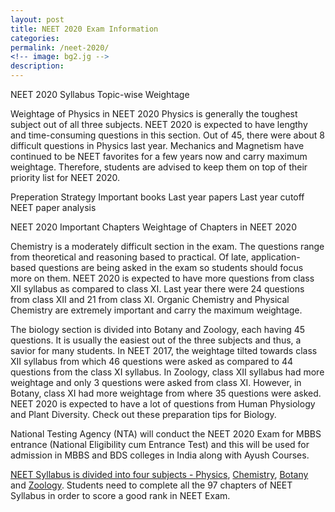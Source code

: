 ```yaml
---
layout: post
title: NEET 2020 Exam Information
categories: 
permalink: /neet-2020/
<!-- image: bg2.jg -->
description: 
---
```


NEET 2020 Syllabus Topic-wise Weightage


Weightage of Physics in NEET 2020
Physics is generally the toughest subject out of all three subjects.
NEET 2020 is expected to have lengthy and time-consuming questions in this section.
Out of 45, there were about 8 difficult questions in Physics last year.
Mechanics and Magnetism have continued to be NEET favorites for a few years now and carry maximum weightage. Therefore, students are advised to keep them on top of their priority list for NEET 2020.


Preperation Strategy
	Important books
Last year papers
Last year cutoff
NEET paper analysis



NEET 2020 Important Chapters	 								Weightage of Chapters in NEET 2020


Chemistry is a moderately difficult section in the exam.
The questions range from theoretical and reasoning based to practical.
Of late, application-based questions are being asked in the exam so students should focus more on them.
NEET 2020 is expected to have more questions from class XII syllabus as compared to class XI.
Last year there were 24 questions from class XII and 21 from class XI.
Organic Chemistry and Physical Chemistry are extremely important and carry the maximum weightage.



The biology section is divided into Botany and Zoology, each having 45 questions.
It is usually the easiest out of the three subjects and thus, a savior for many students.
In NEET 2017, the weightage tilted towards class XII syllabus from which 46 questions were asked as compared to 44 questions from the class XI syllabus.
In Zoology, class XII syllabus had more weightage and only 3 questions were asked from class XI.
However, in Botany, class XI had more weightage from where 35 questions were asked.
NEET 2020 is expected to have a lot of questions from Human Physiology and Plant Diversity. Check out these preparation tips for Biology.


National Testing Agency (NTA) will conduct the NEET 2020 Exam for MBBS entrance (National Eligibility cum Entrance Test) and this will be used for admission in MBBS and BDS colleges in India along with Ayush Courses.

<a href="../../exam-info/syllabus">NEET Syllabus is divided into four subjects - <a href="../../exam-info/physics-syllabus">Physics</a>, <a href="../../exam-info/chemistry-syllabus">Chemistry</a>, <a href="../../exam-info/biology-botany-syllabus">Botany</a> and <a href="../../exam-info/biology-zoology-syllabus">Zoology</a>. Students need to complete all the 97 chapters of NEET Syllabus in order to score a good rank in NEET Exam.</span></p>